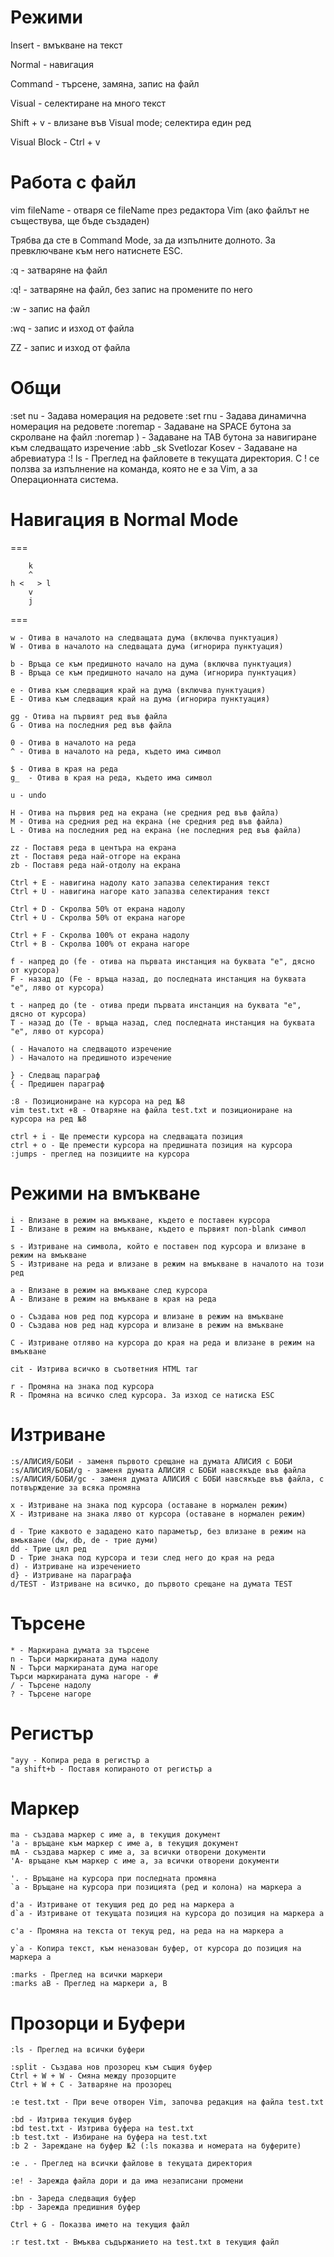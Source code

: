 # Режими

Insert - вмъкване на текст

Normal - навигация

Command - търсене, замяна, запис на файл

Visual - селектиране на много текст

Shift + v - влизане във Visual mode; селектира един ред

Visual Block - Ctrl + v

# Работа с файл
vim fileName - отваря се fileName през редактора Vim (ако файлът не съществува, ще бъде създаден)

Трябва да сте в Command Mode, за да изпълните долното. За превключване към него натиснете ESC.

:q - затваряне на файл

:q! - затваряне на файл, без запис на промените по него

:w - запис на файл

:wq - запис и изход от файла

ZZ - запис и изход от файла

# Общи

:set nu - Задава номерация на редовете
:set rnu - Задава динамична номерация на редовете
:noremap <SPACE> <C-F> - Задаване на SPACE бутона за скролване на файл
:noremap <SPACE> ) - Задаване на TAB бутона за навигиране към следващато изречение
:abb _sk Svetlozar Kosev - Задаване на абревиатура
:! ls - Преглед на файловете в текущата директория. С ! се ползва за изпълнение на команда, която не е за Vim, а за Операционната система.


# Навигация в Normal Mode

===

	    k
	    ^
	h <   > l
	    v
	    j
===
     
```
w - Отива в началото на следващата дума (включва пунктуация)
W - Отива в началото на следващата дума (игнорира пунктуация)

b - Връща се към предишното начало на дума (включва пунктуация)
B - Връща се към предишното начало на дума (игнорира пунктуация)

e - Отива към следващия край на дума (включва пунктуация)
E - Отива към следващия край на дума (игнорира пунктуация)

gg - Отива на първият ред във файла
G - Отива на последния ред във файла

0 - Отива в началото на реда
^ - Отива в началото на реда, където има символ

$ - Отива в края на реда
g_  - Отива в края на реда, където има символ

u - undo

H - Отива на първия ред на екрана (не средния ред във файла)
M - Отива на средния ред на екрана (не средния ред във файла)
L - Отива на последния ред на екрана (не последния ред във файла)

zz - Поставя реда в центъра на екрана
zt - Поставя реда най-отгоре на екрана
zb - Поставя реда най-отдолу на екрана

Ctrl + E - навигина надолу като запазва селектирания текст
Ctrl + U - навигина нагоре като запазва селектирания текст

Ctrl + D - Скролва 50% от екрана надолу
Ctrl + U - Скролва 50% от екрана нагоре

Ctrl + F - Скролва 100% от екрана надолу
Ctrl + B - Скролва 100% от екрана нагоре

f - напред до (fe - отива на първата инстанция на буквата "e", дясно от курсора)
F - назад до (Fe - връща назад, до последната инстанция на буквата "e", ляво от курсора)

t - напред до (te - отива преди първата инстанция на буквата "e", дясно от курсора)
T - назад до (Te - връща назад, след последната инстанция на буквата "e", ляво от курсора)

( - Началото на следващото изречение
) - Началото на предишното изречение

} - Следващ параграф
{ - Предишен параграф

:8 - Позициониране на курсора на ред №8
vim test.txt +8 - Отваряне на файла test.txt и позициониране на курсора на ред №8

ctrl + i - Ще премести курсора на следващата позиция
ctrl + о - Ще премести курсора на предишната позиция на курсора
:jumps - преглед на позициите на курсора
```


# Режими на вмъкване

```
i - Влизане в режим на вмъкване, където е поставен курсора
I - Влизане в режим на вмъкване, където е първият non-blank символ

s - Изтриване на символа, който е поставен под курсора и влизане в режим на вмъкване
S - Изтриване на реда и влизане в режим на вмъкване в началото на този ред

a - Влизане в режим на вмъкване след курсора
A - Влизане в режим на вмъкване в края на реда

o - Създава нов ред под курсора и влизане в режим на вмъкване
O - Създава нов ред над курсора и влизане в режим на вмъкване

C - Изтриване отляво на курсора до края на реда и влизане в режим на вмъкване

cit - Изтрива всичко в съответния HTML таг

r - Промяна на знака под курсора
R - Промяна на всичко след курсора. За изход се натиска ESC
```
# Изтриване

```
:s/АЛИСИЯ/БОБИ - заменя първото срещане на думата АЛИСИЯ с БОБИ
:s/АЛИСИЯ/БОБИ/g - заменя думата АЛИСИЯ с БОБИ навсякъде във файла
:s/АЛИСИЯ/БОБИ/gc - заменя думата АЛИСИЯ с БОБИ навсякъде във файла, с потвърждение за всяка промяна

x - Изтриване на знака под курсора (оставане в нормален режим)
X - Изтриване на знака ляво от курсора (оставане в нормален режим)

d - Трие каквото е зададено като параметър, без влизане в режим на вмъкване (dw, db, de - трие думи)
dd - Трие цял ред
D - Трие знака под курсора и тези след него до края на реда
d) - Изтриване на изречението
d} - Изтриване на параграфа
d/TEST - Изтриване на всичко, до първото срещане на думата TEST
```

# Търсене

```
* - Маркирана думата за търсене
n - Търси маркираната дума надолу
N - Търси маркираната дума нагоре
Търси маркираната дума нагоре - #
/ - Търсене надолу
? - Търсене нагоре
```

# Регистър

```
"ayy - Копира реда в регистър а
"a shift+b - Поставя копираното от регистър a
```

# Маркер

```
ma - създава маркер с име а, в текущия документ
'a - връщане към маркер с име а, в текущия документ
mА - създава маркер с име а, за всички отворени документи
'А- връщане към маркер с име а, за всички отворени документи

'. - Връщане на курсора при последната промяна
`a - Връщане на курсора при позицията (ред и колона) на маркера а

d'a - Изтриване от текущия ред до ред на маркера a
d`a - Изтриване от текущата позиция на курсора до позиция на маркера a

c'a - Промяна на текста от текущ ред, на реда на на маркера a

y`a - Копира текст, към неназован буфер, от курсора до позиция на маркера a

:marks - Преглед на всички маркери
:marks aB - Преглед на маркери a, B
```

# Прозорци и Буфери

```
:ls - Преглед на всички буфери

:split - Създава нов прозорец към същия буфер
Ctrl + W + W - Смяна между прозорците
Ctrl + W + C - Затваряне на прозорец

:e test.txt - При вече отворен Vim, започва редакция на файла test.txt

:bd - Изтрива текущия буфер
:bd test.txt - Изтрива буфера на test.txt
:b test.txt - Избиране на буфера на test.txt
:b 2 - Зареждане на буфер №2 (:ls показва и номерата на буферите)

:e . - Преглед на всички файлове в текущата директория

:e! - Зарежда файла дори и да има незаписани промени

:bn - Зареда следващия буфер
:bp - Зарежда предишния буфер

Ctrl + G - Показва името на текущия файл

:r test.txt - Вмъква съдържанието на test.txt в текущия файл
```
